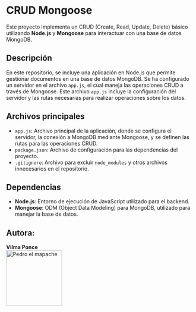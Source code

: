 # CRUD Mongoose

Este proyecto implementa un CRUD (Create, Read, Update, Delete) básico utilizando **Node.js** y **Mongoose** para interactuar con una base de datos MongoDB.

## Descripción

En este repositorio, se incluye una aplicación en Node.js que permite gestionar documentos en una base de datos MongoDB. Se ha configurado un servidor en el archivo `app.js`, el cual maneja las operaciones CRUD a través de Mongoose. Este archivo `app.js` incluye la configuración del servidor y las rutas necesarias para realizar operaciones sobre los datos.

## Archivos principales

- `app.js`: Archivo principal de la aplicación, donde se configura el servidor, la conexión a MongoDB mediante Mongoose, y se definen las rutas para las operaciones CRUD.
- `package.json`: Archivo de configuración para las dependencias del proyecto.
- `.gitignore`: Archivo para excluir `node_modules` y otros archivos innecesarios en el repositorio.

## Dependencias

- **Node.js**: Entorno de ejecución de JavaScript utilizado para el backend.
- **Mongoose**: ODM (Object Data Modeling) para MongoDB, utilizado para manejar la base de datos.

## Autora:

**Vilma Ponce**
                                    <br><img src="https://media.giphy.com/media/aQwvKKi4Lv3t63nZl9/giphy.gif" alt="Pedro el mapache" style="width: 150px; height: auto;">
